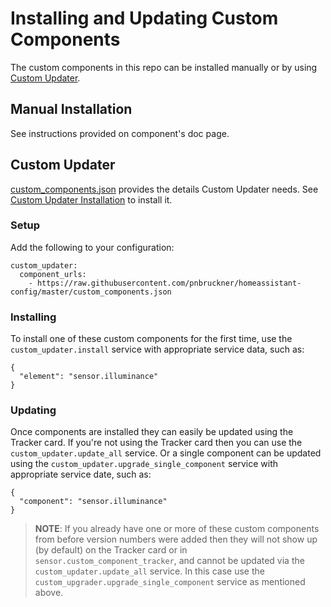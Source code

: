 # Installing and Updating Custom Components
The custom components in this repo can be installed manually or by using [Custom Updater](https://github.com/custom-components/custom_updater).
## Manual Installation
See instructions provided on component's doc page.
## Custom Updater
[custom_components.json](../custom_components.json) provides the details Custom Updater needs. See [Custom Updater Installation](https://github.com/custom-components/custom_updater#installation) to install it.
### Setup
Add the following to your configuration:
```
custom_updater:
  component_urls:
    - https://raw.githubusercontent.com/pnbruckner/homeassistant-config/master/custom_components.json
```
### Installing
To install one of these custom components for the first time, use the `custom_updater.install` service with appropriate service data, such as:
```
{
  "element": "sensor.illuminance"
}
```
### Updating
Once components are installed they can easily be updated using the Tracker card. If you're not using the Tracker card then you can use the `custom_updater.update_all` service. Or a single component can be updated using the `custom_updater.upgrade_single_component` service with appropriate service date, such as:
```
{
  "component": "sensor.illuminance"
}
```
> __NOTE__: If you already have one or more of these custom components from before version numbers were added then they will not show up (by default) on the Tracker card or in `sensor.custom_component_tracker`, and cannot be updated via the `custom_updater.update_all` service. In this case use the `custom_upgrader.upgrade_single_component` service as mentioned above.
